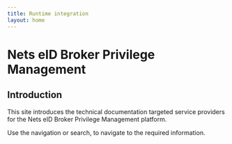 ```yaml
---
title: Runtime integration
layout: home
---
```


# Nets eID Broker Privilege Management

## Introduction
This site introduces the technical documentation targeted service providers for the Nets eID Broker Privilege Management platform.

Use the navigation or search, to navigate to the required information.